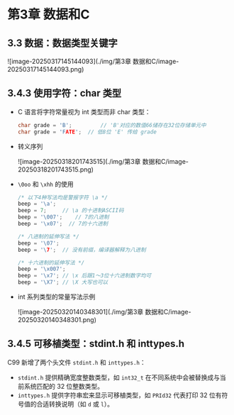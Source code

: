 # 第3章 数据和C



## 3.3 数据：数据类型关键字

![image-20250317145144093](./img/第3章 数据和C/image-20250317145144093.png)

## 3.4.3 使用字符：char 类型

- C 语言将字符常量视为 int 类型而非 char 类型：

  ```c
  char grade = 'B';  		// 'B'对应的数值66储存在32位存储单元中
  char grade = 'FATE';	// 低8位 'E' 传给 grade
  ```

- 转义序列

  ![image-20250318201743515](./img/第3章 数据和C/image-20250318201743515.png)

- `\0oo` 和 `\xhh` 的使用

  ```c
  /* 以下4种写法均是警报字符 \a */
  beep = '\a';
  beep = 7;		// \a 的十进制ASCII码
  beep = '\007';	// 7的八进制
  beep = '\x07';  // 7的十六进制
  
  /* 八进制的延伸写法 */
  beep = '\07';
  beep = '\7';	// 没有前缀，编译器解释为八进制
  
  /* 十六进制的延伸写法 */
  beep = '\x007';
  beep = '\x7';	// \x 后跟1～3位十六进制数字均可
  beep = '\X7';	// \X 大写也可以
  ```

- int 系列类型的常量写法示例

  ![image-20250320140348301](./img/第3章 数据和C/image-20250320140348301.png)



## 3.4.5 可移植类型：stdint.h 和 inttypes.h

C99 新增了两个头文件 `stdint.h` 和 `inttypes.h`：

- `stdint.h` 提供精确宽度整数类型，如 `int32_t` 在不同系统中会被替换成与当前系统匹配的 32 位整数类型。
- `inttypes.h` 提供字符串宏来显示可移植类型，如 `PRId32` 代表打印 32 位有符号值的合适转换说明（如 `d` 或 `l`）。